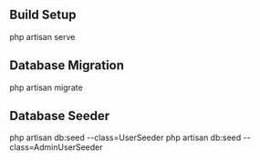 ## Build Setup

php artisan serve


## Database Migration 

php artisan migrate

## Database Seeder

php artisan db:seed --class=UserSeeder
php artisan db:seed --class=AdminUserSeeder